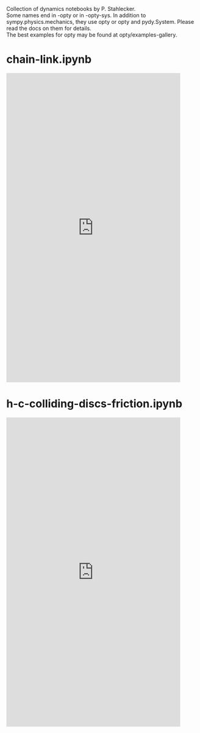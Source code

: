 Collection of dynamics notebooks by P. Stahlecker.\
Some names end in -opty or in -opty-sys. In addition
to sympy.physics.mechanics, they use opty or opty and
pydy.System. Please read the docs on them for details.\
The best examples for opty may be found at opty/examples-gallery.

# chain-link.ipynb

<iframe width="456" height="810" src="https://www.youtube.com/embed/r7ENaJJU_UI" title="50 link 2D pendulum" frameborder="0"
allow="accelerometer; autoplay; clipboard-write; encrypted-media; gyroscope; picture-in-picture; web-share" allowfullscreen></iframe>

# h-c-colliding-discs-friction.ipynb

<iframe width="456" height="810" src="https://www.youtube.com/embed/l6SvIPoyIqQ" title="Discs Colliding with Friction" frameborder="0"
allow="accelerometer; autoplay; clipboard-write; encrypted-media; gyroscope; picture-in-picture; web-share" allowfullscreen></iframe>
